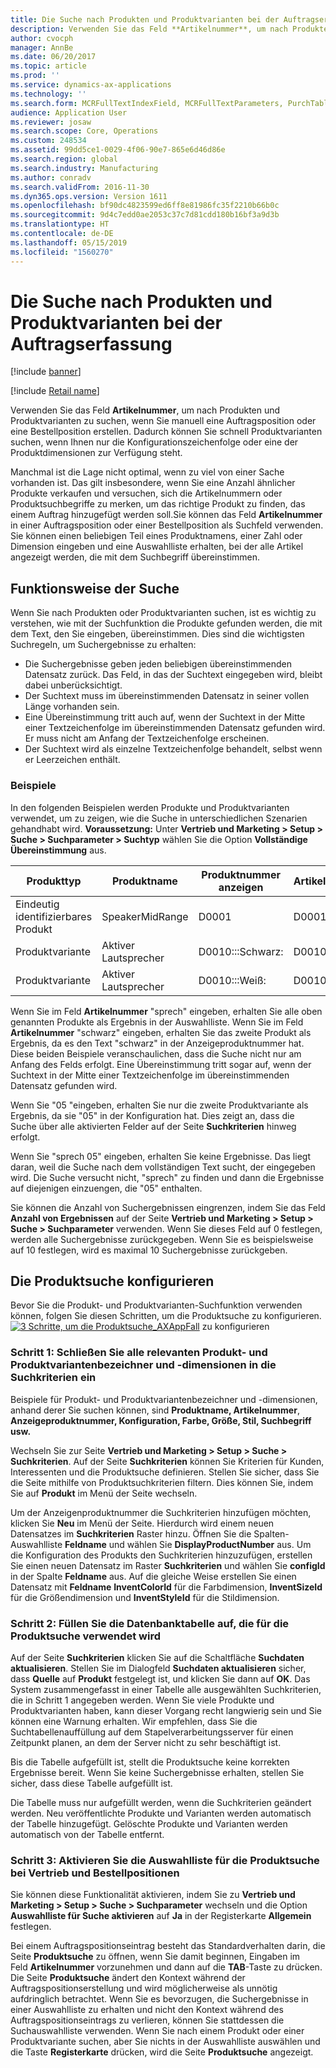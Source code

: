 ```yaml
---
title: Die Suche nach Produkten und Produktvarianten bei der Auftragserfassung
description: Verwenden Sie das Feld **Artikelnummer**, um nach Produkten und Produktvarianten zu suchen, wenn Sie manuell eine Auftragsposition oder eine Bestellposition erstellen. Dadurch können Sie schnell Produktvarianten suchen, wenn Ihnen nur die Konfigurationszeichenfolge oder eine der Produktdimensionen zur Verfügung steht.
author: cvocph
manager: AnnBe
ms.date: 06/20/2017
ms.topic: article
ms.prod: ''
ms.service: dynamics-ax-applications
ms.technology: ''
ms.search.form: MCRFullTextIndexField, MCRFullTextParameters, PurchTable, SalesTable
audience: Application User
ms.reviewer: josaw
ms.search.scope: Core, Operations
ms.custom: 248534
ms.assetid: 99dd5ce1-0029-4f06-90e7-865e6d46d86e
ms.search.region: global
ms.search.industry: Manufacturing
ms.author: conradv
ms.search.validFrom: 2016-11-30
ms.dyn365.ops.version: Version 1611
ms.openlocfilehash: bf90dc4823599ed6ff8e81986fc35f2210b66b0c
ms.sourcegitcommit: 9d4c7edd0ae2053c37c7d81cdd180b16bf3a9d3b
ms.translationtype: HT
ms.contentlocale: de-DE
ms.lasthandoff: 05/15/2019
ms.locfileid: "1560270"
---
```

# <a name="search-for-products-and-product-variants-during-order-entry"></a>Die Suche nach Produkten und Produktvarianten bei der Auftragserfassung

[!include [banner](../includes/banner.md)]

[!include [Retail name](../includes/retail-name.md)]

Verwenden Sie das Feld **Artikelnummer**, um nach Produkten und Produktvarianten zu suchen, wenn Sie manuell eine Auftragsposition oder eine Bestellposition erstellen.  Dadurch können Sie schnell Produktvarianten suchen, wenn Ihnen nur die Konfigurationszeichenfolge oder eine der Produktdimensionen zur Verfügung steht.

Manchmal ist die Lage nicht optimal, wenn zu viel von einer Sache vorhanden ist. Das gilt insbesondere, wenn Sie eine Anzahl ähnlicher Produkte verkaufen und versuchen, sich die Artikelnummern oder Produktsuchbegriffe zu merken, um das richtige Produkt zu finden, das einem Auftrag hinzugefügt werden soll.Sie können das Feld **Artikelnummer** in einer Auftragsposition oder einer Bestellposition als Suchfeld verwenden. Sie können einen beliebigen Teil eines Produktnamens, einer Zahl oder Dimension eingeben und eine Auswahlliste erhalten, bei der alle Artikel angezeigt werden, die mit dem Suchbegriff übereinstimmen.

## <a name="how-searchworks"></a>Funktionsweise der Suche
Wenn Sie nach Produkten oder Produktvarianten suchen, ist es wichtig zu verstehen, wie mit der Suchfunktion die Produkte gefunden werden, die mit dem Text, den Sie eingeben, übereinstimmen. Dies sind die wichtigsten Suchregeln, um Suchergebnisse zu erhalten:

-   Die Suchergebnisse geben jeden beliebigen übereinstimmenden Datensatz zurück. Das Feld, in das der Suchtext eingegeben wird, bleibt dabei unberücksichtigt.
-   Der Suchtext muss im übereinstimmenden Datensatz in seiner vollen Länge vorhanden sein.
-   Eine Übereinstimmung tritt auch auf, wenn der Suchtext in der Mitte einer Textzeichenfolge im übereinstimmenden Datensatz gefunden wird. Er muss nicht am Anfang der Textzeichenfolge erscheinen.
-   Der Suchtext wird als einzelne Textzeichenfolge behandelt, selbst wenn er Leerzeichen enthält.

### <a name="examples"></a>Beispiele

In den folgenden Beispielen werden Produkte und Produktvarianten verwendet, um zu zeigen, wie die Suche in unterschiedlichen Szenarien gehandhabt wird. **Voraussetzung:** Unter **Vertrieb und Marketing &gt; Setup &gt; Suche &gt; Suchparameter &gt; Suchtyp** wählen Sie die Option **Vollständige Übereinstimmung** aus.

| Produkttyp     | Produktname    | Produktnummer anzeigen | Artikelnummer | Variante |
|------------------|-----------------|------------------------|-------------|---------------|
| Eindeutig identifizierbares Produkt | SpeakerMidRange | D0001                  | D0001       | N/Z            |
| Produktvariante  | Aktiver Lautsprecher  | D0010:::Schwarz:         | D0010       | 000005        |
| Produktvariante  | Aktiver Lautsprecher  | D0010:::Weiß:         | D0010       | Weiß         |

Wenn Sie im Feld **Artikelnummer** "sprech" eingeben, erhalten Sie alle oben genannten Produkte als Ergebnis in der Auswahlliste. Wenn Sie im Feld **Artikelnummer** "schwarz" eingeben, erhalten Sie das zweite Produkt als Ergebnis, da es den Text "schwarz" in der Anzeigeproduktnummer hat. Diese beiden Beispiele veranschaulichen, dass die Suche nicht nur am Anfang des Felds erfolgt. Eine Übereinstimmung tritt sogar auf, wenn der Suchtext in der Mitte einer Textzeichenfolge im übereinstimmenden Datensatz gefunden wird.  

Wenn Sie "05 "eingeben, erhalten Sie nur die zweite Produktvariante als Ergebnis, da sie "05" in der Konfiguration hat. Dies zeigt an, dass die Suche über alle aktivierten Felder auf der Seite **Suchkriterien** hinweg erfolgt.  

Wenn Sie "sprech 05" eingeben, erhalten Sie keine Ergebnisse. Das liegt daran, weil die Suche nach dem vollständigen Text sucht, der eingegeben wird. Die Suche versucht nicht, "sprech" zu finden und dann die Ergebnisse auf diejenigen einzuengen, die "05" enthalten.  

Sie können die Anzahl von Suchergebnissen eingrenzen, indem Sie das Feld **Anzahl von Ergebnissen** auf der Seite **Vertrieb und Marketing &gt; Setup &gt; Suche &gt; Suchparameter** verwenden. Wenn Sie dieses Feld auf 0 festlegen, werden alle Suchergebnisse zurückgegeben. Wenn Sie es beispielsweise auf 10 festlegen, wird es maximal 10 Suchergebnisse zurückgeben.

## <a name="configure-the-productsearch"></a>Die Produktsuche konfigurieren
Bevor Sie die Produkt- und Produktvarianten-Suchfunktion verwenden können, folgen Sie diesen Schritten, um die Produktsuche zu konfigurieren. [![3 Schritte, um die Produktsuche\_AXAppFall](./media/3-steps-to-configure-product-search_axappfall.png)](./media/3-steps-to-configure-product-search_axappfall.png) zu konfigurieren

### <a name="step-1include-all-the-relevant-product-and-product-variant-identifiers-and-dimensions-in-the-search-criteria"></a>Schritt 1: Schließen Sie alle relevanten Produkt- und Produktvariantenbezeichner und -dimensionen in die Suchkriterien ein

Beispiele für Produkt- und Produktvariantenbezeichner und -dimensionen, anhand derer Sie suchen können, sind **Produktname, Artikelnummer**, **Anzeigeproduktnummer, Konfiguration, Farbe, Größe, Stil, Suchbegriff usw.**  

Wechseln Sie zur Seite **Vertrieb und Marketing &gt; Setup &gt; Suche &gt; Suchkriterien**. Auf der Seite **Suchkriterien** können Sie Kriterien für Kunden, Interessenten und die Produktsuche definieren. Stellen Sie sicher, dass Sie die Seite mithilfe von Produktsuchkriterien filtern. Dies können Sie, indem Sie auf **Produkt** im Menü der Seite wechseln.  

Um der Anzeigenproduktnummer die Suchkriterien hinzufügen möchten, klicken Sie **Neu** im Menü der Seite. Hierdurch wird einem neuen Datensatzes im **Suchkriterien** Raster hinzu. Öffnen Sie die Spalten-Auswahlliste **Feldname** und wählen Sie **DisplayProductNumber** aus. Um die Konfiguration des Produkts den Suchkriterien hinzuzufügen, erstellen Sie einen neuen Datensatz im Raster **Suchkriterien** und wählen Sie **configId** in der Spalte **Feldname** aus. Auf die gleiche Weise erstellen Sie einen Datensatz mit **Feldname** **InventColorId** für die Farbdimension, **InventSizeId** für die Größendimension und **InventStyleId** für die Stildimension.

### <a name="step-2-populate-the-database-table-that-is-used-for-product-search"></a>Schritt 2: Füllen Sie die Datenbanktabelle auf, die für die Produktsuche verwendet wird

Auf der Seite **Suchkriterien** klicken Sie auf die Schaltfläche **Suchdaten aktualisieren**. Stellen Sie im Dialogfeld **Suchdaten aktualisieren** sicher, dass **Quelle** auf **Produkt** festgelegt ist, und klicken Sie dann auf **OK**. Das System zusammengefasst in einer Tabelle alle ausgewählten Suchkriterien, die in Schritt 1 angegeben werden. Wenn Sie viele Produkte und Produktvarianten haben, kann dieser Vorgang recht langwierig sein und Sie können eine Warnung erhalten. Wir empfehlen, dass Sie die Suchtabellenauffüllung auf dem Stapelverarbeitungsserver für einen Zeitpunkt planen, an dem der Server nicht zu sehr beschäftigt ist.  

Bis die Tabelle aufgefüllt ist, stellt die Produktsuche keine korrekten Ergebnisse bereit. Wenn Sie keine Suchergebnisse erhalten, stellen Sie sicher, dass diese Tabelle aufgefüllt ist.  

Die Tabelle muss nur aufgefüllt werden, wenn die Suchkriterien geändert werden. Neu veröffentlichte Produkte und Varianten werden automatisch der Tabelle hinzugefügt. Gelöschte Produkte und Varianten werden automatisch von der Tabelle entfernt.

### <a name="step-3-enable-the-lookup-for-product-search-on-sales-and-purchase-order-lines"></a>Schritt 3: Aktivieren Sie die Auswahlliste für die Produktsuche bei Vertrieb und Bestellpositionen

Sie können diese Funktionalität aktivieren, indem Sie zu **Vertrieb und Marketing &gt; Setup &gt; Suche &gt; Suchparameter** wechseln und die Option **Auswahlliste für Suche aktivieren** auf **Ja** in der Registerkarte **Allgemein** festlegen.  

Bei einem Auftragspositionseintrag besteht das Standardverhalten darin, die Seite **Produktsuche** zu öffnen, wenn Sie damit beginnen, Eingaben im Feld **Artikelnummer** vorzunehmen und dann auf die **TAB**-Taste zu drücken. Die Seite **Produktsuche** ändert den Kontext während der Auftragspositionserstellung und wird möglicherweise als unnötig aufdringlich betrachtet. Wenn Sie es bevorzugen, die Suchergebnisse in einer Auswahlliste zu erhalten und nicht den Kontext während des Auftragspositionseintrags zu verlieren, können Sie stattdessen die Suchauswahlliste verwenden. Wenn Sie nach einem Produkt oder einer Produktvariante suchen, aber Sie nichts in der Auswahlliste auswählen und die Taste **Registerkarte** drücken, wird die Seite **Produktsuche** angezeigt.



